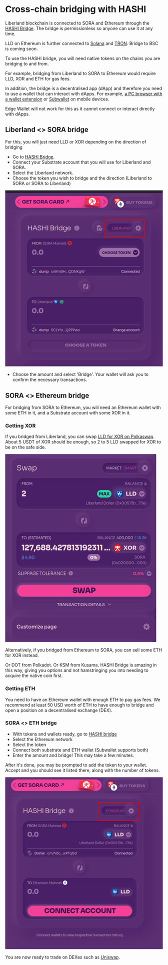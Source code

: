 # Cross-chain bridging with HASHI

Liberland blockchain is connected to SORA and Ethereum through the [HASHI Bridge](https://polkaswap.io/#/bridge/). 
The bridge is permissionless so anyone can use it at any time.

LLD on Ethereum is further connected to [Solana](./how-to-bridge-ethereum-solana.md) and [TRON](./how-to-bridge-ethereum-tron.md). Bridge to BSC is coming soon.

To use the HASHI bridge, you will need native tokens on the chains you are bridging to and from.

For example, bridging from Liberland to SORA to Ethereum would require LLD, XOR and ETH for gas fees.

In addition, the bridge is a decentralised app (dApp) and therefore you need to use a wallet that can interact with dApps. For example, [a PC browser with a wallet extension](for-citizens/desktop-wallet.md) or [Subwallet](for-citizens/mobile-wallet.md) on mobile devices.

Edge Wallet will not work for this as it cannot connect or interact directly with dApps.

## Liberland <> SORA bridge
For this, you will just need LLD or XOR depending on the direction of bridging

- Go to [HASHI Bridge](https://polkaswap.io/#/bridge/).
- Connect your Substrate account that you will use for Liberland and SORA.
- Select the Liberland network.
- Choose the token you wish to bridge and the direction (Liberland to SORA or SORA to Liberland)

![Liberland SORA bridge](media/LLDSORABridge.png)

- Choose the amount and select 'Bridge'. Your wallet will ask you to confirm the necessary transactions.

## SORA <> Ethereum bridge

For bridging from SORA to Ethereum, you will need an Ethereum wallet with some ETH in it, and a Substrate account with some XOR in it.

### Getting XOR
If you bridged from Liberland, you can swap [LLD for XOR on Polkaswap](https://polkaswap.io/#/swap/LLD/XOR).
About 5 USDT of XOR should be enough, so 2 to 5 LLD swapped for XOR to be on the safe side.

![Swap LLD for XOR](media/LLDXORSwap.png)

Alternatively, if you bridged from Ethereum to SORA, you can sell some ETH for XOR instead.

Or DOT from Polkadot. Or KSM from Kusama. HASHI Bridge is amazing in this way, giving you options and not hamstringing you into needing to acquire the native coin first.

### Getting ETH
You need to have an Ethereum wallet with enough ETH to pay gas fees. We recommend at least 50 USD worth of ETH to have enough to bridge and open a position on a decentralised exchange (DEX).

### SORA <> ETH bridge

- With tokens and wallets ready, go to [HASHI bridge](https://polkaswap.io/#/bridge/)
- Select the Ethereum network
- Select the token
- Connect both substrate and ETH wallet (Subwallet supports both)
- Enter the amount and bridge! This may take a few minutes. 

After it's done, you may be prompted to add the token to your wallet. Accept and you should see it listed there, along with the number of tokens.

![Liberland SORA bridge](media/SORAETHBridge.png)

You are now ready to trade on DEXes such as [Uniswap](https://matcha.xyz/tokens/ethereum/0x054c9d4c6f4ea4e14391addd1812106c97d05690?buyChain=1&buyAddress=0xdac17f958d2ee523a2206206994597c13d831ec7&sellAmount=500).
